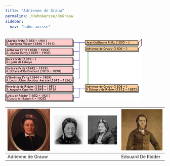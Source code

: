 ```yaml
---
title: "Adrienne de Grauw"
permalink: /HahnAarsse/deGrauw
sidebar:
  nav: "hahn-aarsse"
---
```


[![deGrauw.gif](/assets/images/HahnAarsse/trees/deGrauw.gif)](/assets/images/HahnAarsse/trees/deGrauw.gif)

|[![adegrauw](/assets/images/HahnAarsse/small/adegrauw.jpg)](/assets/images/HahnAarsse/full/adegrauw.jpg)|[![adrienne_de_grauw](/assets/images/HahnAarsse/small/adrienne_de_grauw.jpg)](/assets/images/HahnAarsse/full/adrienne_de_grauw.jpg)|[![AdrienneDeGrauw](/assets/images/HahnAarsse/small/AdrienneDeGrauw.jpg)](/assets/images/HahnAarsse/full/AdrienneDeGrauw.jpg)|[![EdouardDeRidder](/assets/images/HahnAarsse/small/EdouardDeRidder.jpg)](/assets/images/HahnAarsse/full/EdouardDeRidder.jpg)|
| --- | --- | --- | --- |
| Adrienne de Grauw |  |  | Edouard De Ridder |


